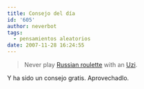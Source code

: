 ```yaml
---
title: Consejo del día
id: '605'
author: neverbot
tags:
  - pensamientos aleatorios
date: 2007-11-28 16:24:55
---
```


> Never play [Russian roulette](http://en.wikipedia.org/wiki/Russian_roulette) with an [Uzi](http://en.wikipedia.org/wiki/Uzi).

Y ha sido un consejo gratis. Aprovechadlo.
